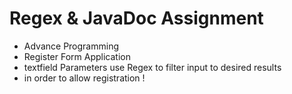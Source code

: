 # Regex & JavaDoc Assignment 
- Advance Programming
- Register Form Application
- textfield Parameters use Regex to filter input to desired results
- in order to allow registration !
